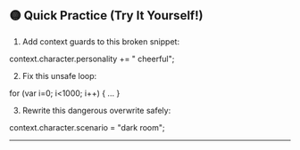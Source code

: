 ## 🟡 Quick Practice (Try It Yourself!)

1. Add context guards to this broken snippet:

context.character.personality += " cheerful";

2. Fix this unsafe loop:

for (var i=0; i<1000; i++) { ... }

3. Rewrite this dangerous overwrite safely:

context.character.scenario = "dark room";

---
